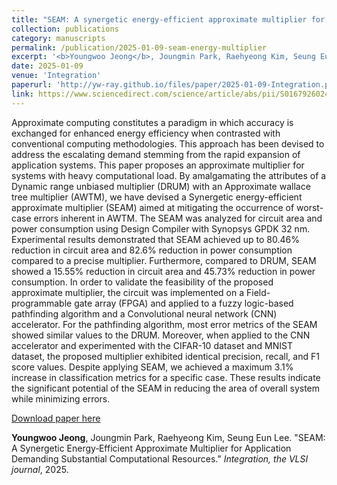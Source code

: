```yaml
---
title: "SEAM: A synergetic energy‑efficient approximate multiplier for application demanding substantial computational resources"
collection: publications
category: manuscripts
permalink: /publication/2025-01-09-seam-energy-multiplier
excerpt: '<b>Youngwoo Jeong</b>, Joungmin Park, Raehyeong Kim, Seung Eun Lee. &quot;SEAM: A Synergetic Energy‑Efficient Approximate Multiplier for Application Demanding Substantial Computational Resources.&quot; <i>Integration, the VLSI journal</i>, 2025.'
date: 2025-01-09
venue: 'Integration'
paperurl: 'http://yw-ray.github.io/files/paper/2025-01-09-Integration.pdf'
link: https://www.sciencedirect.com/science/article/abs/pii/S0167926024002013
---
```

Approximate computing constitutes a paradigm in which accuracy is exchanged for enhanced energy efficiency when contrasted with conventional computing methodologies. This approach has been devised to address the escalating demand stemming from the rapid expansion of application systems. This paper proposes an approximate multiplier for systems with heavy computational load. By amalgamating the attributes of a Dynamic range unbiased multiplier (DRUM) with an Approximate wallace tree multiplier (AWTM), we have devised a Synergetic energy-efficient approximate multiplier (SEAM) aimed at mitigating the occurrence of worst-case errors inherent in AWTM. The SEAM was analyzed for circuit area and power consumption using Design Compiler with Synopsys GPDK 32 nm. Experimental results demonstrated that SEAM achieved up to 80.46% reduction in circuit area and 82.6% reduction in power consumption compared to a precise multiplier. Furthermore, compared to DRUM, SEAM showed a 15.55% reduction in circuit area and 45.73% reduction in power consumption. In order to validate the feasibility of the proposed approximate multiplier, the circuit was implemented on a Field-programmable gate array (FPGA) and applied to a fuzzy logic-based pathfinding algorithm and a Convolutional neural network (CNN) accelerator. For the pathfinding algorithm, most error metrics of the SEAM showed similar values to the DRUM. Moreover, when applied to the CNN accelerator and experimented with the CIFAR-10 dataset and MNIST dataset, the proposed multiplier exhibited identical precision, recall, and F1 score values. Despite applying SEAM, we achieved a maximum 3.1% increase in classification metrics for a specific case. These results indicate the significant potential of the SEAM in reducing the area of overall system while minimizing errors.


<a href='http://yw-ray.github.io/files/paper/2025-01-09-Integration.pdf'>Download paper here</a>

<b>Youngwoo Jeong</b>, Joungmin Park, Raehyeong Kim, Seung Eun Lee. &quot;SEAM: A Synergetic Energy‑Efficient Approximate Multiplier for Application Demanding Substantial Computational Resources.&quot; <i>Integration, the VLSI journal</i>, 2025.
